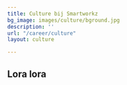 ```yaml
---
title: Culture bij Smartworkz
bg_image: images/culture/bground.jpg
description: ''
url: "/career/culture"
layout: culture

---
```

## Lora lora